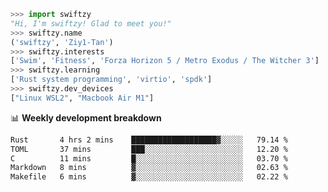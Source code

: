 ```python
>>> import swiftzy
"Hi, I'm swiftzy! Glad to meet you!"
>>> swiftzy.name
('swiftzy', 'Ziy1-Tan')
>>> swiftzy.interests
['Swim', 'Fitness', 'Forza Horizon 5 / Metro Exodus / The Witcher 3']
>>> swiftzy.learning
['Rust system programming', 'virtio', 'spdk']
>>> swiftzy.dev_devices
["Linux WSL2", "Macbook Air M1"]
```
📊 **Weekly development breakdown**
<!--START_SECTION:waka-->

```txt
Rust       4 hrs 2 mins    ███████████████████▓░░░░░   79.14 %
TOML       37 mins         ███░░░░░░░░░░░░░░░░░░░░░░   12.20 %
C          11 mins         █░░░░░░░░░░░░░░░░░░░░░░░░   03.70 %
Markdown   8 mins          ▓░░░░░░░░░░░░░░░░░░░░░░░░   02.63 %
Makefile   6 mins          ▓░░░░░░░░░░░░░░░░░░░░░░░░   02.22 %
```

<!--END_SECTION:waka-->
